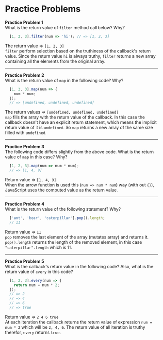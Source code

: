 # Practice Problems

**Practice Problem 1**  
What is the return value of `filter` method call below? Why?
```javascript
  [1, 2, 3].filter(num => 'hi'); // => [1, 2, 3]
```
The return value => `[1, 2, 3]`  
`filter` perform selection based on the truthiness of the callback's return value. Since the return value `hi` is always truthy, `filter` returns a new array containing all the elements from the original array.

***

**Practice Problem 2**  
What is the return value of `map` in the following code? Why?
```javascript
  [1, 2, 3].map(num => {
    num * num;
  });
  // => [undefined, undefined, undefined]
```
The return values => `[undefined, undefined, undefined]`  
`map` fills the array with the return value of the callback. In this case the callback doesn't have an explicit return statement, which means the implicit return value of it is `undefined`. So `map` returns a new array of the same size filled with `undefined`.

***

**Practice Problem 3**  
The following code differs slightly from the above code. What is the return value of `map` in this case? Why?
```javascript
  [1, 2, 3].map(num => num * num);
  // => [1, 4, 9]
```
Return value => `[1, 4, 9]`  
When the arrow function is used this (`num => num * num`) way (with out `{}`), JavaScript uses the computed value as the return value.

***

**Practice Problem 4**  
What is the return value of the following statement? Why?
```javascript
  ['ant', 'bear', 'caterpillar'].pop().length;
  // 11
```
Return value => `11`  
`pop` removes the last element of the array (mutates array) and returns it. `pop().length` returns the length of the removed element, in this case `"caterpillar".length` which is 11.

***

**Practice Problem 5**  
What is the callback's return value in the following code? Also, what is the return value of `every` in this code?
```javascript
  [1, 2, 3].every(num => {
    return num = num * 2;
  });
  // => 2
  // => 4
  // => 6
  // => true
```
Return value => `2 4 6 true`  
At each iteration the callback returns the return value of expression `num = num * 2` which will be `2, 4, 6`. The return value of all iteration is truthy therefor, `every` returns `true`.